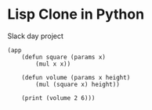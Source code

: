 # Lisp Clone in Python

Slack day project

```
(app
    (defun square (params x) 
        (mul x x))
    
    (defun volume (params x height) 
        (mul (square x) height))
        
    (print (volume 2 6)))
```